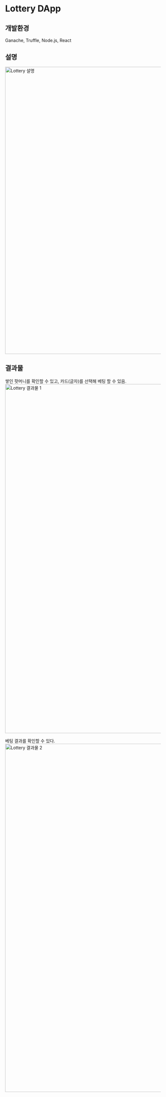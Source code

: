 <h1>Lottery DApp</h1>

<h2>개발환경</h2>
Ganache, Truffle, Node.js, React

<h2>설명</h2>
<img width="927" alt="Lottery 설명" src="https://user-images.githubusercontent.com/50191479/161495754-17f8225e-04b1-4552-8230-cc45437b9d4c.png">


<h2>결과물</h2>
쌓인 팟머니를 확인할 수 있고, 카드(글자)를 선택해 베팅 할 수 있음.
<img width="1127" alt="Lottery 결과물 1" src="https://user-images.githubusercontent.com/50191479/161496055-537d7b89-4fcb-4058-bb0f-8345d6b05c06.png">


베팅 결과를 확인할 수 있다.
<img width="1124" alt="Lottery 결과물 2" src="https://user-images.githubusercontent.com/50191479/161496393-0dbf3911-dd2b-4560-8385-20ed51554c80.png">

